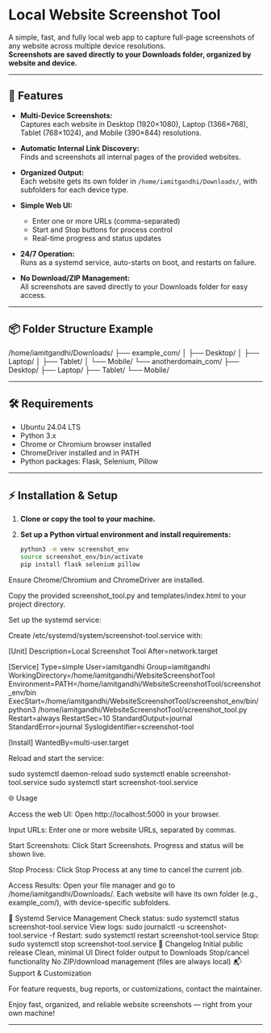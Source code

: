 # Local Website Screenshot Tool

A simple, fast, and fully local web app to capture full-page screenshots of any website across multiple device resolutions.  
**Screenshots are saved directly to your Downloads folder, organized by website and device.**

---

## 🚀 Features

- **Multi-Device Screenshots:**  
  Captures each website in Desktop (1920×1080), Laptop (1366×768), Tablet (768×1024), and Mobile (390×844) resolutions.

- **Automatic Internal Link Discovery:**  
  Finds and screenshots all internal pages of the provided websites.

- **Organized Output:**  
  Each website gets its own folder in `/home/iamitgandhi/Downloads/`, with subfolders for each device type.

- **Simple Web UI:**  
  - Enter one or more URLs (comma-separated)
  - Start and Stop buttons for process control
  - Real-time progress and status updates

- **24/7 Operation:**  
  Runs as a systemd service, auto-starts on boot, and restarts on failure.

- **No Download/ZIP Management:**  
  All screenshots are saved directly to your Downloads folder for easy access.

---

## 📦 Folder Structure Example



/home/iamitgandhi/Downloads/ ├── example_com/ │ ├── Desktop/ │ ├── Laptop/ │ ├── Tablet/ │ └── Mobile/ └── anotherdomain_com/ ├── Desktop/ ├── Laptop/ ├── Tablet/ └── Mobile/


---

## 🛠️ Requirements

- Ubuntu 24.04 LTS
- Python 3.x
- Chrome or Chromium browser installed
- ChromeDriver installed and in PATH
- Python packages: Flask, Selenium, Pillow

---

## ⚡ Installation & Setup

1. **Clone or copy the tool to your machine.**

2. **Set up a Python virtual environment and install requirements:**
   ```bash
   python3 -m venv screenshot_env
   source screenshot_env/bin/activate
   pip install flask selenium pillow


Ensure Chrome/Chromium and ChromeDriver are installed.

Copy the provided screenshot_tool.py and templates/index.html to your project directory.

Set up the systemd service:

Create /etc/systemd/system/screenshot-tool.service with:

[Unit]
Description=Local Screenshot Tool
After=network.target

[Service]
Type=simple
User=iamitgandhi
Group=iamitgandhi
WorkingDirectory=/home/iamitgandhi/WebsiteScreenshotTool
Environment=PATH=/home/iamitgandhi/WebsiteScreenshotTool/screenshot_env/bin
ExecStart=/home/iamitgandhi/WebsiteScreenshotTool/screenshot_env/bin/python3 /home/iamitgandhi/WebsiteScreenshotTool/screenshot_tool.py
Restart=always
RestartSec=10
StandardOutput=journal
StandardError=journal
SyslogIdentifier=screenshot-tool

[Install]
WantedBy=multi-user.target


Reload and start the service:

sudo systemctl daemon-reload
sudo systemctl enable screenshot-tool.service
sudo systemctl start screenshot-tool.service

🌐 Usage

Access the web UI:
Open http://localhost:5000 in your browser.

Input URLs:
Enter one or more website URLs, separated by commas.

Start Screenshots:
Click Start Screenshots. Progress and status will be shown live.

Stop Process:
Click Stop Process at any time to cancel the current job.

Access Results:
Open your file manager and go to /home/iamitgandhi/Downloads/.
Each website will have its own folder (e.g., example_com/), with device-specific subfolders.

🛑 Systemd Service Management
Check status:
sudo systemctl status screenshot-tool.service
View logs:
sudo journalctl -u screenshot-tool.service -f
Restart:
sudo systemctl restart screenshot-tool.service
Stop:
sudo systemctl stop screenshot-tool.service
📝 Changelog
Initial public release
Clean, minimal UI
Direct folder output to Downloads
Stop/cancel functionality
No ZIP/download management (files are always local)
📬 Support & Customization

For feature requests, bug reports, or customizations, contact the maintainer.

Enjoy fast, organized, and reliable website screenshots — right from your own machine!


---

